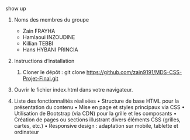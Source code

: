 show up

1. Noms des membres du groupe

   - Zain FRAYHA
   - Hamlaoui INZOUDINE
   - Killian TEBBI
   - Hans HYBANI PRINCIA

2. Instructions d’installation

   1. Cloner le dépôt : git clone https://github.com/zain9191/MDS-CSS-Projet-Final.git

3. Ouvrir le fichier index.html dans votre navigateur.

4. Liste des fonctionnalités réalisées
   • Structure de base HTML pour la présentation du contenu
   • Mise en page et styles principaux via CSS
   • Utilisation de Bootstrap (via CDN) pour la grille et les composants
   • Création de pages ou sections illustrant divers éléments CSS (grilles, cartes, etc.)
   • Responsive design : adaptation sur mobile, tablette et ordinateur

